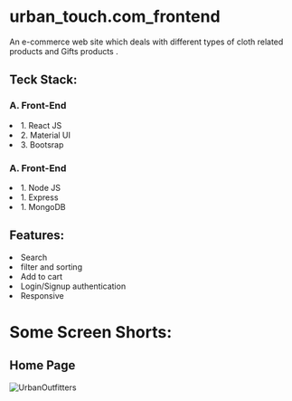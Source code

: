 # urban_touch.com_frontend
An e-commerce web site which deals with different types of cloth related products and Gifts products .

<h2>Teck Stack:</h2>

 <h3>A. Front-End</h3>
<li>1. React JS</li>
<li>2. Material UI</li>
<li>3. Bootsrap </li>

 <h3>A. Front-End</h3>
 <li>1. Node JS</li>
 <li>1. Express</li>
 <li>1. MongoDB</li>
 
 <h2>Features:</h2>
 
  <li>Search</li>
  <li>filter and sorting</li>
  <li>Add to cart</li>
  <li>Login/Signup authentication</li>
  <li>Responsive</li>

<!--   <img src="/images/touch_1.png"/> -->
# Some Screen Shorts:
<h2>Home Page</h2>

![UrbanOutfitters](/images/img1.png)
<!-- ![UrbanOutfitters](/images/touch_1.png)
<h2>Signup Page</h2>
![UrbanTouch.com](/images/touch_signup.png)
<h2>Login Page</h2>
![UrbanTouch.com](/images/touch_login.png)
<h2>Product Page</h2>
![UrbanTouch.com](/images/touch_2nd.png)
<h2>Product Details Page</h2>
![UrbanTouch.com](/images/touch_product.png)
<h2>Cart Page</h2>
![UrbanTouch.com](/images/touch_cart.png)
<h2>Checkout page</h2>
![UrbanTouch.com](/images/touch_payment.png)
<h2>Payment Page</h2>
![UrbanTouch.com](/images/touch_checkout.png) -->


